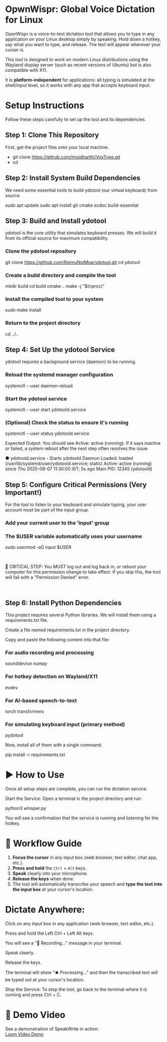 # OpwnWispr: Global Voice Dictation for Linux
OpenWispr is a voice-to-text dictation tool that allows you to type in any application on your Linux desktop simply by speaking. Hold down a hotkey, say what you want to type, and release. The text will appear wherever your cursor is.

This tool is designed to work on modern Linux distributions using the Wayland display server (such as recent versions of Ubuntu) but is also compatible with X11.

It is **platform-independent** for applications: all typing is simulated at the shell/input level, so it works with any app that accepts keyboard input.



# Setup Instructions
Follow these steps carefully to set up the tool and its dependencies.

## Step 1: Clone This Repository
First, get the project files onto your local machine.

- git clone <https://github.com/imsidharthj/VoxType.git>
- cd <VotType>

## Step 2: Install System Build Dependencies
We need some essential tools to build ydotool (our virtual keyboard) from source.

sudo apt update
sudo apt install git cmake scdoc build-essential

## Step 3: Build and Install ydotool
ydotool is the core utility that simulates keyboard presses. We will build it from its official source for maximum compatibility.

### Clone the ydotool repository
git clone https://github.com/ReimuNotMoe/ydotool.git
cd ydotool

### Create a build directory and compile the tool
mkdir build
cd build
cmake ..
make -j "$(nproc)"

### Install the compiled tool to your system
sudo make install

### Return to the project directory
cd ../..

## Step 4: Set Up the ydotool Service
ydotool requires a background service (daemon) to be running.

### Reload the systemd manager configuration
systemctl --user daemon-reload

### Start the ydotool service
systemctl --user start ydotoold.service

### (Optional) Check the status to ensure it's running
systemctl --user status ydotoold.service

Expected Output:
You should see Active: active (running). If it says inactive or failed, a system reboot after the next step often resolves the issue.

● ydotoold.service - Starts ydotoold Daemon
     Loaded: loaded (/usr/lib/systemd/user/ydotoold.service; static)
     Active: active (running) since Thu 2025-08-07 11:30:00 IST; 5s ago
   Main PID: 12345 (ydotoold)

## Step 5: Configure Critical Permissions (Very Important!)
For the tool to listen to your keyboard and simulate typing, your user account must be part of the input group.

### Add your current user to the 'input' group
### The $USER variable automatically uses your username
sudo usermod -aG input $USER

<br>

🛑 CRITICAL STEP: You MUST log out and log back in, or reboot your computer for this permission change to take effect. If you skip this, the tool will fail with a "Permission Denied" error.

<br>

## Step 6: Install Python Dependencies
This project requires several Python libraries. We will install them using a requirements.txt file.

Create a file named requirements.txt in the project directory.

Copy and paste the following content into that file:

### For audio recording and processing
sounddevice
numpy

### For hotkey detection on Wayland/X11
evdev

### For AI-based speech-to-text
torch
transformers

### For simulating keyboard input (primary method)
pydotool

Now, install all of them with a single command:

pip install -r requirements.txt



# ▶️ How to Use
Once all setup steps are complete, you can run the dictation service.

Start the Service:
Open a terminal in the project directory and run:

python3 whisper.py

You will see a confirmation that the service is running and listening for the hotkey.



# 📝 Workflow Guide

1. **Focus the cursor** in any input box (web browser, text editor, chat app, etc.).
2. **Press and hold** the `Ctrl` + `Alt` keys.
3. **Speak** clearly into your microphone.
4. **Release the keys** when done.
5. The tool will automatically transcribe your speech and **type the text into the input box** at your cursor's location.



# Dictate Anywhere:

Click on any input box in any application (web browser, text editor, etc.).

Press and hold the Left Ctrl + Left Alt keys.

You will see a "🔴 Recording..." message in your terminal.

Speak clearly.

Release the keys.

The terminal will show "⏹️ Processing..." and then the transcribed text will be typed out at your cursor's location.

Stop the Service:
To stop the tool, go back to the terminal where it is running and press Ctrl + C.


# 🎥 Demo Video

See a demonstration of SpeakWrite in action:  
[Loom Video Demo](https://www.loom.com/share/0c7021bebd934c9ea557f4876119940b?sid=8a5fe730-43ca-45f9-979a-9240b0550498)
